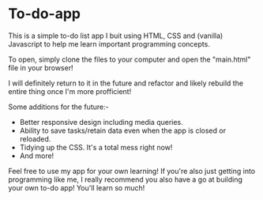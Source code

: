 # To-do-app
This is a simple to-do list app I buit using HTML, CSS and (vanilla) Javascript to help me learn important programming concepts.

To open, simply clone the files to your computer and open the "main.html" file in your browser!

I will definitely return to it in the future and refactor and likely rebuild the entire thing once I'm more profficient!

Some additions for the future:-

- Better responsive design including media queries.
- Ability to save tasks/retain data even when the app is closed or reloaded.
- Tidying up the CSS. It's a total mess right now!
- And more!

Feel free to use my app for your own learning! If you're also just getting into programming like me, I really recommend you also have a go at building your own to-do app! You'll learn so much!
